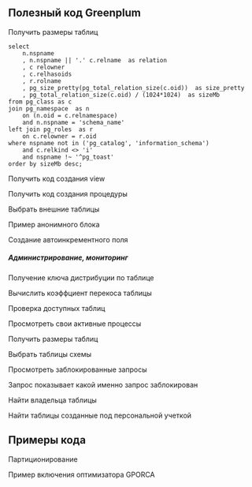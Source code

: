 

## Полезный код Greenplum

Получить размеры таблиц
```
select
    n.nspname
    , n.nspname || '.' c.relname  as relation
    , c relowner
    , c.relhasoids
    , r.rolname
    , pg_size_pretty(pg_total_relation_size(c.oid))  as size_pretty
    , pg_total_relation_size(c.oid) / (1024*1024)  as sizeMb
from pg_class as c
join pg_namespace  as n
    on (n.oid = c.relnamespace)
    and n.nspname = 'schema_name'
left join pg_roles  as r
    on c.relowner = r.oid
where nspname not in ('pg_catalog', 'information_schema')
    and c.relkind <> 'i'
    and nspname !~ '^pg_toast'
order by sizeMb desc;
```

Получить код создания view

Получить код создания процедуры

Выбрать внешние таблицы

Пример анонимного блока

Создание автоинкрементного поля

##### Администрирование, мониторинг

Получение ключа дистрибуции по таблице

Вычислить коэффциент перекоса таблицы

Проверка доступных таблиц

Просмотреть свои активные процессы

Получить размеры таблиц

Выбрать таблицы схемы

Просмотреть заблокированные запросы

Запрос показывает какой именно запрос заблокирован

Найти владельца таблицы

Найти таблицы созданные под персональной учеткой

## Примеры кода 

Партиционирование

Пример включения оптимизатора GPORCA












